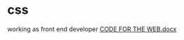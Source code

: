 # css
working as front end developer
[CODE FOR THE WEB.docx](https://github.com/Pareek-kamlesh/css/files/10473096/CODE.FOR.THE.WEB.docx)
